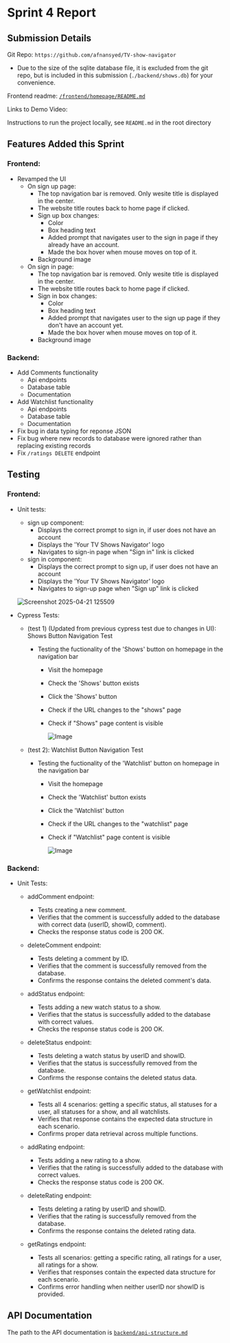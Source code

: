 # Sprint 4 Report

## Submission Details
Git Repo: `https://github.com/afnansyed/TV-show-navigator`
- Due to the size of the sqlite database file, it is excluded from the git repo, but is included in this submission (`./backend/shows.db`) for your convenience.

Frontend readme: [`/frontend/homepage/README.md`](/frontend/homepage/README.md)

Links to Demo Video:

Instructions to run the project locally, see `README.md` in the root directory

## Features Added this Sprint
### Frontend:
- Revamped the UI
    - On sign up page:
        - The top navigation bar is removed. Only wesite title is displayed in the center.
        - The website title routes back to home page if clicked.
        - Sign up box changes:
           - Color
           - Box heading text
           - Added prompt that navigates user to the sign in page if they already have an account.
           - Made the box hover when mouse moves on top of it.
        - Background image
    - On sign in page:
        - The top navigation bar is removed. Only wesite title is displayed in the center.
        - The website title routes back to home page if clicked.
        - Sign in box changes:
           - Color
           - Box heading text
           - Added prompt that navigates user to the sign up page if they don't have an account yet.
           - Made the box hover when mouse moves on top of it.
        - Background image

      
### Backend:
- Add Comments functionality
  - Api endpoints
  - Database table
  - Documentation
- Add Watchlist functionality
  - Api endpoints
  - Database table
  - Documentation
- Fix bug in data typing for reponse JSON
- Fix bug where new records to database were ignored rather than replacing existing records
- Fix `/ratings DELETE` endpoint

## Testing
### Frontend:

- Unit tests:
  - sign up component:
      - Displays the correct prompt to sign in, if user does not have an account
      - Displays the 'Your TV Shows Navigator' logo
      - Navigates to sign-in page when "Sign in" link is clicked
  - sign in component:
      - Displays the correct prompt to sign up, if user does not have an account
      - Displays the 'Your TV Shows Navigator' logo
      - Navigates to sign-up page when "Sign up" link is clicked

   ![Screenshot 2025-04-21 125509](https://github.com/user-attachments/assets/58be2952-95c5-43c2-bc20-73b21f7f4b1e)

   
- Cypress Tests:
    - (test 1) (Updated from previous cypress test due to changes in UI): Shows Button Navigation Test
        - Testing the fuctionality of the 'Shows' button on homepage in the navigation bar
          - Visit the homepage 
          - Check the 'Shows' button exists
          - Click the 'Shows' button
          - Check if the URL changes to the "shows" page
          - Check if "Shows" page content is visible

            ![Image](https://github.com/user-attachments/assets/3495ced0-009f-4893-bdff-061c0fce6e79)

    - (test 2): Watchlist Button Navigation Test
        - Testing the fuctionality of the 'Watchlist' button on homepage in the navigation bar
          - Visit the homepage 
          - Check the 'Watchlist' button exists
          - Click the 'Watchlist' button
          - Check if the URL changes to the "watchlist" page
          - Check if "Watchlist" page content is visible

            ![Image](https://github.com/user-attachments/assets/e3ef4fba-0bbf-4a24-8352-6ad82e7f4155)

    
### Backend:

- Unit Tests:
  
  - addComment endpoint:
    - Tests creating a new comment.
    - Verifies that the comment is successfully added to the database with correct data (userID, showID, comment).
    - Checks the response status code is 200 OK.
      
  - deleteComment endpoint:
    - Tests deleting a comment by ID.
    - Verifies that the comment is successfully removed from the database.
    - Confirms the response contains the deleted comment's data.
      
  - addStatus endpoint:
    - Tests adding a new watch status to a show.
    - Verifies that the status is successfully added to the database with correct values.
    - Checks the response status code is 200 OK.
      
  - deleteStatus endpoint:
    - Tests deleting a watch status by userID and showID.
    - Verifies that the status is successfully removed from the database.
    - Confirms the response contains the deleted status data.
      
  - getWatchlist endpoint:
    - Tests all 4 scenarios: getting a specific status, all statuses for a user, all statuses for a show, and all watchlists.
    - Verifies that response contains the expected data structure in each scenario.
    - Confirms proper data retrieval across multiple functions.
      
  - addRating endpoint:
    - Tests adding a new rating to a show.
    - Verifies that the rating is successfully added to the database with correct values.
    - Checks the response status code is 200 OK.
      
  - deleteRating endpoint:
    - Tests deleting a rating by userID and showID.
    - Verifies that the rating is successfully removed from the database.
    - Confirms the response contains the deleted rating data.
      
  - getRatings endpoint:
    - Tests all scenarios: getting a specific rating, all ratings for a user, all ratings for a show.
    - Verifies that responses contain the expected data structure for each scenario.
    - Confirms error handling when neither userID nor showID is provided.

## API Documentation

The path to the API documentation is [`backend/api-structure.md`](backend/api-structure.md)

